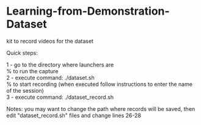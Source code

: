 # Learning-from-Demonstration-Dataset
kit to record videos for the dataset

Quick steps:

1 - go to the directory where launchers are  
% to run the capture  
2 - execute command: ./dataset.sh  
% to start recording (when executed follow instructions to enter the name of the session)  
3 - execute command: ./dataset_record.sh

Notes:
you may want to change the path where records will be saved, then edit "dataset_record.sh" files and change lines 26-28

